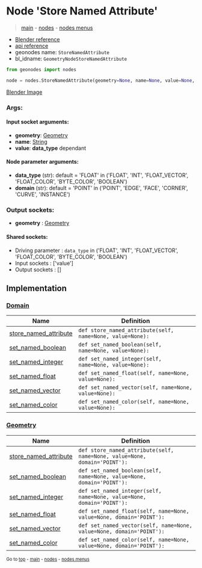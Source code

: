 # Node 'Store Named Attribute'

> [main](../structure.md) - [nodes](nodes.md) - [nodes menus](nodes_menus.md)

- [Blender reference](https://docs.blender.org/manual/en/latest/modeling/geometry_nodes/attribute/store_named_attribute.html)
- [api reference](https://docs.blender.org/api/current/bpy.types.GeometryNodeStoreNamedAttribute.html)
- geonodes name: `StoreNamedAttribute`
- bl_idname: `GeometryNodeStoreNamedAttribute`

```python
from geonodes import nodes

node = nodes.StoreNamedAttribute(geometry=None, name=None, value=None, data_type='FLOAT', domain='POINT')
```

[Blender Image](self.node_image_ref)

### Args:

#### Input socket arguments:

- **geometry**: [Geometry](Geometry.md)
- **name**: [String](String.md)
- **value**: **data_type** dependant

#### Node parameter arguments:

- **data_type** (str): default = 'FLOAT' in ('FLOAT', 'INT', 'FLOAT_VECTOR', 'FLOAT_COLOR', 'BYTE_COLOR', 'BOOLEAN')
- **domain** (str): default = 'POINT' in ('POINT', 'EDGE', 'FACE', 'CORNER', 'CURVE', 'INSTANCE')

### Output sockets:

- **geometry** : [Geometry](Geometry.md)

#### Shared sockets:

- Driving parameter : ``data_type`` in ('FLOAT', 'INT', 'FLOAT_VECTOR', 'FLOAT_COLOR', 'BYTE_COLOR', 'BOOLEAN')
- Input sockets  : ['value']
- Output sockets : []
## Implementation

### [Domain](Domain.md)

| Name | Definition |
|------|------------|
 | [store_named_attribute](Domain.md#store_named_attribute) | `def store_named_attribute(self, name=None, value=None):` |
 | [set_named_boolean](Domain.md#set_named_boolean) | `def set_named_boolean(self, name=None, value=None):` |
 | [set_named_integer](Domain.md#set_named_integer) | `def set_named_integer(self, name=None, value=None):` |
 | [set_named_float](Domain.md#set_named_float) | `def set_named_float(self, name=None, value=None):` |
 | [set_named_vector](Domain.md#set_named_vector) | `def set_named_vector(self, name=None, value=None):` |
 | [set_named_color](Domain.md#set_named_color) | `def set_named_color(self, name=None, value=None):` |

### [Geometry](Geometry.md)

| Name | Definition |
|------|------------|
 | [store_named_attribute](Geometry.md#store_named_attribute) | `def store_named_attribute(self, name=None, value=None, domain='POINT'):` |
 | [set_named_boolean](Geometry.md#set_named_boolean) | `def set_named_boolean(self, name=None, value=None, domain='POINT'):` |
 | [set_named_integer](Geometry.md#set_named_integer) | `def set_named_integer(self, name=None, value=None, domain='POINT'):` |
 | [set_named_float](Geometry.md#set_named_float) | `def set_named_float(self, name=None, value=None, domain='POINT'):` |
 | [set_named_vector](Geometry.md#set_named_vector) | `def set_named_vector(self, name=None, value=None, domain='POINT'):` |
 | [set_named_color](Geometry.md#set_named_color) | `def set_named_color(self, name=None, value=None, domain='POINT'):` |

<sub>Go to [top](#node-Store-Named-Attribute) - [main](../structure.md) - [nodes](nodes.md) - [nodes menus](nodes_menus.md)</sub>

